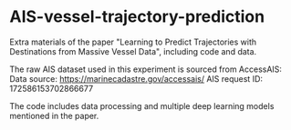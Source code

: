 # AIS-vessel-trajectory-prediction
Extra materials of the paper "Learning to Predict Trajectories with Destinations from Massive Vessel Data", including code and data.

The raw AIS dataset used in this experiment is sourced from AccessAIS:
    Data source: https://marinecadastre.gov/accessais/
    AIS request ID: 172586153702866677

The code includes data processing and multiple deep learning models mentioned in the paper.



